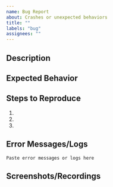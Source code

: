 ```yaml
---
name: Bug Report
about: Crashes or unexpected behaviors
title: ""
labels: "bug"
assignees: ""
---
```


<!-- If your issue is related to ICONS 
- Purple and black checkerboards are QT's way of signalling an icon doesn't exist
  - FIX: Configure a QT6 or Icon Pack in DMS Settings that has the icon you want
  - Follow the [THEMING](https://github.com/AvengeMedia/DankMaterialShell/tree/master?tab=readme-ov-file#theming) section to ensure your QT environment variable is configured correctl for themes.
  - Once done, configure an icon theme - either however you normally do with gtk3 or qt6ct, or through the built-in settings modal. -->

<!-- If your issue is related to APP LAUNCHER/DOCK/Running Apps being stale
 Quickshell does not ever update its DesktopEntires.
 There is an open PR for it, that has been stuck unmerged over there to fix it.
 We unfortunately are at the mercy of quickshell to merge it.
 Until then, newly installed and removed apps will not react until the
 shell is restarted.
  -->


## Description

<!-- Brief description of the issue -->

## Expected Behavior

<!-- Describe what you expected to happen -->

## Steps to Reproduce

<!-- Please provide detailed steps to reproduce the issue -->

1.
2.
3.

## Error Messages/Logs

<!-- Please include any error messages, stack traces, or relevant logs -->

```
Paste error messages or logs here
```

## Screenshots/Recordings

<!-- If applicable, add screenshots or screen recordings -->